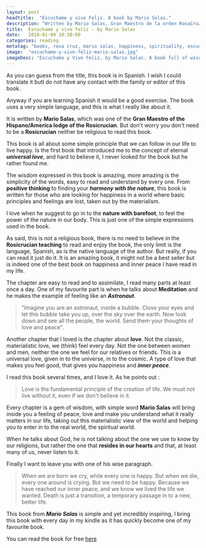 ```yaml
---
layout: post
headtitle:  "Escuchame y vive Feliz. A book by Mario Salas."
description: "Written by Mario Salas, Gran Maestro de la orden RosaCruz of latin America"
title:  Escuchame y vive feliz - by Mario Salas
date:   2018-01-09 10:30:00
categories: reading
metatag: "books, rosa cruz, mario salas, happiness, spirituality, escuchame y vive feliz"
image:  "escuchame-y-vive-feliz-mario-salas.jpg"
imageDesc: "Escuchame y Vive Feliz, by Mario Salas. A book full of wisdom, peace and love"
---
```


<span class="first-letter">A</span>s you can guess from the title, this book is in Spanish. I wish I could translate it butI do not have any contact with the family or editor of this book.

Anyway if you are learning Spanish it would be a good exercise. The book uses a very simple language, and this is what I really like about it.

It is written by **Mario Salas**, which was one of the **Gran Maestro of the Hispano/America lodge of the Rosicrucian**. But don't worry you don't need to be a **Rosicrucian** neither be religious to read this book.

This book is all about some simple principle that we can follow in our life to live happy. Is the first book that introduced me to the concept of eternal ***universal love***, and hard to believe it, I never looked for the book but he rather found me.

The wisdom expressed in this book is amazing, more amazing is the simplicity of the words, easy to read and understand by every one. From **positive thinking** to finding your ***harmony with the nature***, this book is written for those who are looking for happiness in a world where basic principles and feelings are lost, taken out by the materialism.

I love when he suggest to go in to the **nature with barefoot**, to feel the power of the nature in our body. This is just one of the simple expressions used in the book.

As said, this is not a religious book, there is no need to believe in the **Rosicrucian teaching** to read and enjoy the book, the only limit is the language, Spanish, as is the native language of the author. But really, if you can read it just do it. It is an amazing book, it might not be a best seller but is indeed one of the best book on happiness and inner peace I have read in my life.

The chapter are easy to read and to assimilate, I read many parts at least once a day. One of my favourite part is when he talks about **Meditation** and he makes the example of feeling like an ***Astronaut***.

 > "Imagine you are an astronaut, inside a bubble. Close your eyes and let this bubble take you up, over the sky over the earth. Now look down and see all the people, the world. Send them your thoughts of love and peace".

 Another chapter that I loved is the chapter about **love**. Not the classic, materialistic love, we (think) feel every day. Not the one between women and men, neither the one we feel for our relatives or friends. This is a universal love, given in to the universe, in to the cosmic. A type of love that makes you feel good, that gives you happiness and ***inner peace***.

 I read this book several times, and I love it. As he points out :

 > Love is the fundamental principle of the creation of life. We must not live without it, even if we don't believe in it.

 Every chapter is a gem of wisdom, with simple word **Mario Salas** will bring inside you a feeling of peace, love and make you understand what it really matters in our life, taking out this materialistic view of the world and helping you to enter in to the real world, the spiritual world.

 When he talks about God, he is not talking about the one we use to know by our religions, but rather the one that **resides in our hearts** and that, at least many of us, never listen to it.

 Finally I want to leave you with one of his wise paragraph.

 > When we are born we cry, while every one is happy. But when we die, every one around is crying. But we need to be happy. Because we have reached our inner peace, and we know we lived the life we wanted. Death is just a transition, a temporary passage in to a new, better life.

This book from  ***Mario Salas*** is simple and yet incredibly inspiring, I bring this book with every day in my kindle as it has quickly become one of my favourite book.

 You can read the book for free [here](https://www.scribd.com/doc/88616320/Escuchame-y-Vive-Feliz-por-Mario-Salas-FRC)
